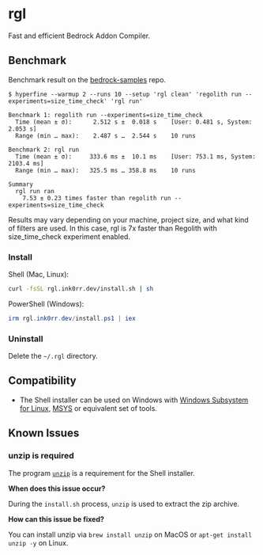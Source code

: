 # rgl

Fast and efficient Bedrock Addon Compiler.

## Benchmark

Benchmark result on the [bedrock-samples](https://github.com/Mojang/bedrock-samples) repo.

```
$ hyperfine --warmup 2 --runs 10 --setup 'rgl clean' 'regolith run --experiments=size_time_check' 'rgl run'

Benchmark 1: regolith run --experiments=size_time_check
  Time (mean ± σ):      2.512 s ±  0.018 s    [User: 0.481 s, System: 2.053 s]
  Range (min … max):    2.487 s …  2.544 s    10 runs

Benchmark 2: rgl run
  Time (mean ± σ):     333.6 ms ±  10.1 ms    [User: 753.1 ms, System: 2103.4 ms]
  Range (min … max):   325.5 ms … 358.8 ms    10 runs

Summary
  rgl run ran
    7.53 ± 0.23 times faster than regolith run --experiments=size_time_check
```

Results may vary depending on your machine, project size, and what kind of filters are used. In this case, rgl is 7x faster than Regolith with size_time_check experiment enabled.

### Install

Shell (Mac, Linux):

```sh
curl -fsSL rgl.ink0rr.dev/install.sh | sh
```

PowerShell (Windows):

```powershell
irm rgl.ink0rr.dev/install.ps1 | iex
```

### Uninstall

Delete the `~/.rgl` directory.

## Compatibility

- The Shell installer can be used on Windows with [Windows Subsystem for Linux](https://docs.microsoft.com/en-us/windows/wsl/about), [MSYS](https://www.msys2.org) or equivalent set of tools.

## Known Issues

### unzip is required

The program [`unzip`](https://linux.die.net/man/1/unzip) is a requirement for the Shell installer.

**When does this issue occur?**

During the `install.sh` process, `unzip` is used to extract the zip archive.

**How can this issue be fixed?**

You can install unzip via `brew install unzip` on MacOS or `apt-get install unzip -y` on Linux.
